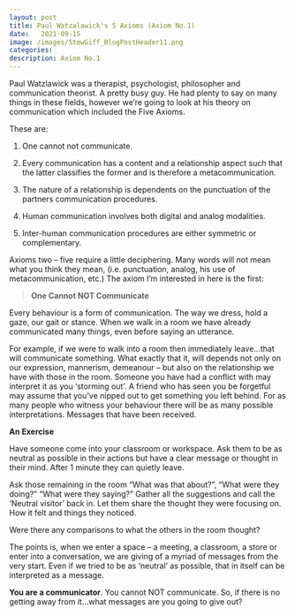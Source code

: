```yaml
---
layout: post
title: Paul Watzalawick's 5 Axioms (Axiom No.1)
date:   2021-09-15
image: /images/StewGiff_BlogPostHeader11.png
categories:
description: Axiom No.1 
---
```

Paul Watzlawick was a therapist, psychologist, philosopher and communication theorist. A pretty busy guy. He had plenty to say on many things in these fields, however we’re going to look at his theory on communication which included the Five Axioms.

These are:

1.	One cannot not communicate.

2.	Every communication has a content and a relationship aspect such that the latter classifies the former and is therefore a metacommunication.

3.	The nature of a relationship is dependents on the punctuation of the partners communication procedures.

4.	Human communication involves both digital and analog modalities.

5.	Inter-human communication procedures are either symmetric or complementary.

Axioms two – five require a little deciphering. Many words will not mean what you think they mean, (i.e. punctuation, analog, his use of metacommunication, etc.) The axiom I’m interested in here is the first:
>
><strong>One Cannot NOT Communicate</strong>
>
Every behaviour is a form of communication. The way we dress, hold a gaze, our gait or stance. When we walk in a room we have already communicated many things, even before saying an utterance.

For example, if we were to walk into a room then immediately leave…that will communicate something. What exactly that it, will depends not only on our expression, mannerism, demeanour – but also on the relationship we have with those in the room. Someone you have had a conflict with may interpret it as you ‘storming out’. A friend who has seen you be forgetful may assume that you’ve nipped out to get something you left behind. For as many people who witness your behaviour there will be as many possible interpretations. Messages that have been received.

**An Exercise** 

Have someone come into your classroom or workspace. Ask them to be as neutral as possible in their actions but have a clear message or thought in their mind. After 1 minute they can quietly leave.

Ask those remaining in the room “What was that about?”, “What were they doing?” “What were they saying?” Gather all the suggestions and call the ‘Neutral visitor’ back in. Let them share the thought they were focusing on. How it felt and things they noticed.

Were there any comparisons to what the others in the room thought?

The points is, when we enter a space – a meeting, a classroom, a store or enter into a conversation, we are giving of a myriad of messages from the very start. Even if we tried to be as ‘neutral’ as possible, that in itself can be interpreted as a message.

<strong>You are a communicator</strong>. You cannot NOT communicate. So, if there is no getting away from it…what messages are you going to give out?

 


